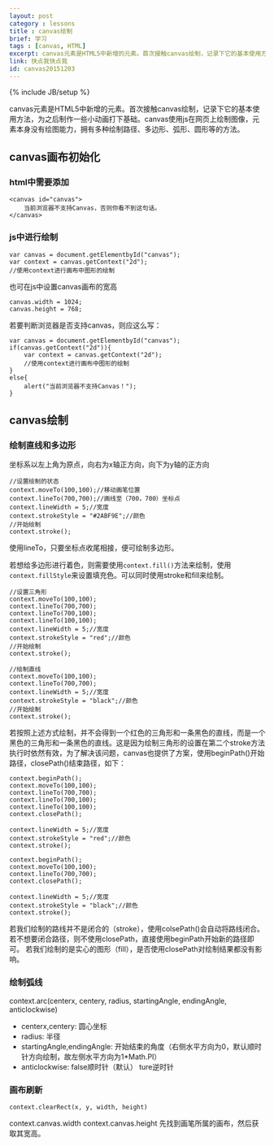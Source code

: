 ```yaml
---
layout: post
category : lessons
title : canvas绘制
brief: 学习
tags : [canvas, HTML]
excerpt: canvas元素是HTML5中新增的元素。首次接触canvas绘制，记录下它的基本使用方法，为之后制作一些小动画打下基础。canvas使用js在网页上绘制图像，元素本身没有绘图能力，拥有多种绘制路径、多边形、弧形、圆形等的方法。
link: 快点我快点我
id: canvas20151203
---
```

{% include JB/setup %}

canvas元素是HTML5中新增的元素。首次接触canvas绘制，记录下它的基本使用方法，为之后制作一些小动画打下基础。canvas使用js在网页上绘制图像，元素本身没有绘图能力，拥有多种绘制路径、多边形、弧形、圆形等的方法。

## canvas画布初始化

### html中需要添加

	<canvas id="canvas">
		当前浏览器不支持Canvas，否则你看不到这句话。
	</canvas>

### js中进行绘制

	var canvas = document.getElementbyId("canvas");
	var context = canvas.getContext("2d");
	//使用context进行画布中图形的绘制

也可在js中设置canvas画布的宽高

	canvas.width = 1024;
	canvas.height = 768;

若要判断浏览器是否支持canvas，则应这么写：

	var canvas = document.getElementbyId("canvas");
	if(canvas.getContext("2d")){
		var context = canvas.getContext("2d");
		//使用context进行画布中图形的绘制
	}
	else{
		alert("当前浏览器不支持Canvas！");
	}

## canvas绘制
### 绘制直线和多边形
坐标系以左上角为原点，向右为x轴正方向，向下为y轴的正方向

	//设置绘制的状态
	context.moveTo(100,100);//移动画笔位置
	context.lineTo(700,700);//画线至（700，700）坐标点
	context.lineWidth = 5;//宽度
	context.strokeStyle = "#2ABF9E";//颜色
	//开始绘制
	context.stroke();

使用lineTo，只要坐标点收尾相接，便可绘制多边形。

若想给多边形进行着色，则需要使用`context.fill()`方法来绘制，使用`context.fillStyle`来设置填充色。可以同时使用stroke和fill来绘制。

	//设置三角形
	context.moveTo(100,100);
	context.lineTo(700,700);
	context.lineTo(700,100);
	context.lineTo(100,100);
	context.lineWidth = 5;//宽度
	context.strokeStyle = "red";//颜色
	//开始绘制
	context.stroke();

	//绘制直线
	context.moveTo(100,100);
	context.lineTo(700,700);
	context.lineWidth = 5;//宽度
	context.strokeStyle = "black";//颜色
	//开始绘制
	context.stroke();

若按照上述方式绘制，并不会得到一个红色的三角形和一条黑色的直线，而是一个黑色的三角形和一条黑色的直线。这是因为绘制三角形的设置在第二个stroke方法执行时依然有效，为了解决该问题，canvas也提供了方案，使用beginPath()开始路径，closePath()结束路径，如下：
	
	context.beginPath();
	context.moveTo(100,100);
	context.lineTo(700,700);
	context.lineTo(700,100);
	context.lineTo(100,100);
	context.closePath();

	context.lineWidth = 5;//宽度
	context.strokeStyle = "red";//颜色
	context.stroke();

	context.beginPath();
	context.moveTo(100,100);
	context.lineTo(700,700);
	context.closePath();

	context.lineWidth = 5;//宽度
	context.strokeStyle = "black";//颜色
	context.stroke();

若我们绘制的路线并不是闭合的（stroke），使用colsePath()会自动将路线闭合。若不想要闭合路径，则不使用closePath，直接使用beginPath开始新的路径即可。
若我们绘制的是实心的图形（fill），是否使用closePath对绘制结果都没有影响。

### 绘制弧线
context.arc(centerx, centery, radius, startingAngle, endingAngle, anticlockwise)

* centerx,centery: 圆心坐标
* radius: 半径
* startingAngle,endingAngle: 开始结束的角度（右侧水平方向为0，默认顺时针方向绘制，故左侧水平方向为1*Math.PI）
* anticlockwise: false顺时针（默认）  ture逆时针

### 画布刷新
	context.clearRect(x, y, width, height)

context.canvas.width   context.canvas.height
先找到画笔所属的画布，然后获取其宽高。



